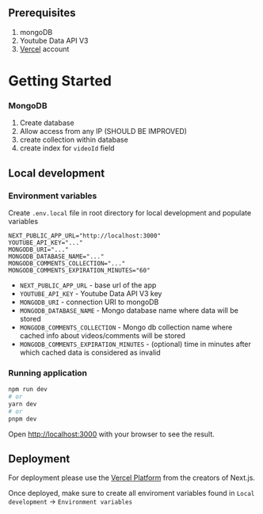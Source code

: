 ## Prerequisites

1. mongoDB
2. Youtube Data API V3
3. [Vercel](https://vercel.com) account

# Getting Started

### MongoDB

1. Create database
2. Allow access from any IP (SHOULD BE IMPROVED)
3. create collection within database
4. create index for `videoId` field

## Local development

### Environment variables

Create `.env.local` file in root directory for local development and populate variables

```
NEXT_PUBLIC_APP_URL="http://localhost:3000"
YOUTUBE_API_KEY="..."
MONGODB_URI="..."
MONGODB_DATABASE_NAME="..."
MONGODB_COMMENTS_COLLECTION="..."
MONGODB_COMMENTS_EXPIRATION_MINUTES="60"
```

- `NEXT_PUBLIC_APP_URL` - base url of the app
- `YOUTUBE_API_KEY` - Youtube Data API V3 key
- `MONGODB_URI` - connection URI to mongoDB
- `MONGODB_DATABASE_NAME` - Mongo database name where data will be stored
- `MONGODB_COMMENTS_COLLECTION` - Mongo db collection name where cached info about videos/comments will be stored
- `MONGODB_COMMENTS_EXPIRATION_MINUTES` - (optional) time in minutes after which cached data is considered as invalid

### Running application

```bash
npm run dev
# or
yarn dev
# or
pnpm dev
```

Open [http://localhost:3000](http://localhost:3000) with your browser to see the result.

## Deployment

For deployment please use the [Vercel Platform](https://vercel.com/new?utm_medium=default-template&filter=next.js&utm_source=create-next-app&utm_campaign=create-next-app-readme) from the creators of Next.js.

Once deployed, make sure to create all enviroment variables found in `Local development` -> `Environment variables`

